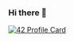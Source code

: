 ### Hi there 👋

[![42 Profile Card](http://75.119.128.8/api/v1/get/oakoudad)](https://mediaplus.ma)

